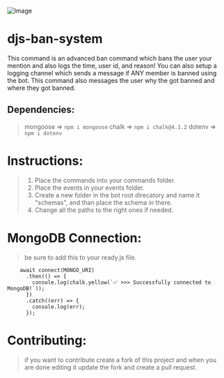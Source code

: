 ![Image](https://cdn.discordapp.com/attachments/958005633788030997/1008866313600512101/BanCMD-LoggingSystem.jpg)

# djs-ban-system
This command is an advanced ban command which bans the user your mention and also logs the time, user id, and reason! You can also setup a logging channel which sends a message if ANY member is banned using the bot. This command also messages the user why the got banned and where they got banned.

## Dependencies:
> mongoose => `npm i mongoose`
> chalk => `npm i chalk@4.1.2`
> dotenv => `npm i dotenv`

# Instructions:
> 1. Place the commands into your commands folder.
> 2. Place the events in your events folder.
> 3. Create a new folder in the bot root direcatory and name it "schemas", and than place the schema in there.
> 4. Change all the paths to the right ones if needed.

# MongoDB Connection:
> be sure to add this to your ready.js file.
```
    await connect(MONGO_URI)
      .then(() => {
        console.log(chalk.yellow(`✅ >>> Successfully connected to MongoDB!`));
      })
      .catch((err) => {
        console.log(err);
      });
```

# Contributing:
> if you want to contribute create a fork of this project and when you are done editing it update the fork and create a pull request.
